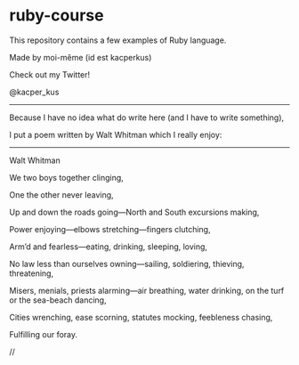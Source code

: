 # ruby-course

This repository contains a few examples of Ruby language.

Made by moi-même (id est kacperkus)

Check out my Twitter!

@kacper_kus

***

Because I have no idea what do write here (and I have to write something),

I put a poem written by Walt Whitman which I really enjoy:

***

Walt Whitman

We two boys together clinging,

One the other never leaving,

Up and down the roads going—North and South excursions making,

Power enjoying—elbows stretching—fingers clutching,

Arm’d and fearless—eating, drinking, sleeping, loving,

No law less than ourselves owning—sailing, soldiering, thieving, threatening,

Misers, menials, priests alarming—air breathing, water drinking, on the turf or the sea-beach dancing,

Cities wrenching, ease scorning, statutes mocking, feebleness chasing,

Fulfilling our foray.

//
